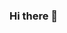 ### Hi there 👋

<!--
Here are some ideas to get you started:

- 🔭 I’m currently working as Computer Technician.
- 🌱 I'm currently learning about software development and learning techniques.

[![Anurag's GitHub stats](https://github-readme-stats.vercel.app/api?username=thazsobral)](https://github.com/anuraghazra/github-readme-stats)


[![Top Langs](https://github-readme-stats.vercel.app/api/top-langs/?username=thazsobral&langs_count=8)](https://github.com/anuraghazra/github-readme-stats)
-->
